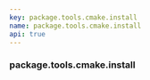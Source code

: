 ```yaml
---
key: package.tools.cmake.install
name: package.tools.cmake.install
api: true
---
```


### package.tools.cmake.install
